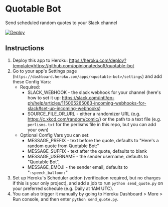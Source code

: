 # Quotable Bot
Send scheduled random quotes to your Slack channel

[![Deploy](https://www.herokucdn.com/deploy/button.svg)](https://heroku.com/deploy)

## Instructions

1. Deploy this app to Heroku: https://heroku.com/deploy?template=https://github.com/opinionatedsoft/quotable-bot
2. Go to your app's Settings page (`https://dashboard.heroku.com/apps/<quotable-bot>/settings`) and add these Config Vars:
    - Required:
        - SLACK_WEBHOOK - the slack webhook for your channel (here's how to set it up: https://slack.com/intl/en-ph/help/articles/115005265063-incoming-webhooks-for-slack#set-up-incoming-webhooks)
        - SOURCE_FILE_OR_URL - either a randomizer URL (e.g. https://c.xkcd.com/random/comic/) or the path to a text file (e.g. `perlisms.txt` for the perlisms file in this repo, but you can add your own)
    - Optional Config Vars you can set:
        - MESSAGE_PREFIX - text before the quote, defaults to "Here's a random quote from Quotable Bot:"
        - MESSAGE_SUFFIX - text after the quote, defaults to blank
        - MESSAGE_USERNAME - the sender username, defaults to "Quotable Bot",
        - MESSAGE_EMOJI - the sender email, defaults to "`:speech_balloon:`"
3. Set up Heroku's Scheduler addon (verification required, but no charges if this is your only project), and add a job to run `python send_quote.py` on your preferred schedule (e.g. Daily at 1AM UTC).
4. You can also trigger it manually by going to Heroku Dashboard > More > Run console, and then enter `python send_quote.py`.
